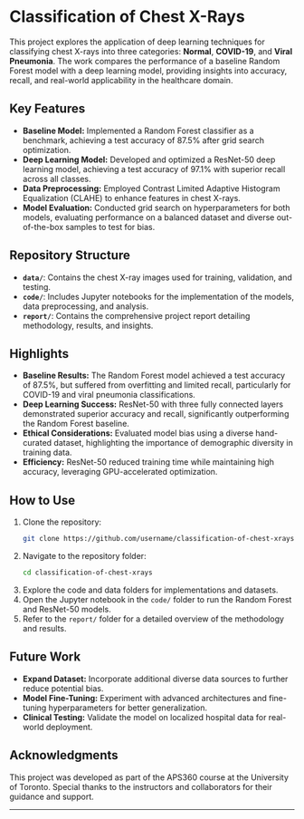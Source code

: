 # Classification of Chest X-Rays

This project explores the application of deep learning techniques for classifying chest X-rays into three categories: **Normal**, **COVID-19**, and **Viral Pneumonia**. The work compares the performance of a baseline Random Forest model with a deep learning model, providing insights into accuracy, recall, and real-world applicability in the healthcare domain.

## Key Features

- **Baseline Model:** Implemented a Random Forest classifier as a benchmark, achieving a test accuracy of 87.5% after grid search optimization.
- **Deep Learning Model:** Developed and optimized a ResNet-50 deep learning model, achieving a test accuracy of 97.1% with superior recall across all classes.
- **Data Preprocessing:** Employed Contrast Limited Adaptive Histogram Equalization (CLAHE) to enhance features in chest X-rays.
- **Model Evaluation:** Conducted grid search on hyperparameters for both models, evaluating performance on a balanced dataset and diverse out-of-the-box samples to test for bias.

## Repository Structure

- **`data/`**: Contains the chest X-ray images used for training, validation, and testing.
- **`code/`**: Includes Jupyter notebooks for the implementation of the models, data preprocessing, and analysis.
- **`report/`**: Contains the comprehensive project report detailing methodology, results, and insights.

## Highlights

- **Baseline Results:** The Random Forest model achieved a test accuracy of 87.5%, but suffered from overfitting and limited recall, particularly for COVID-19 and viral pneumonia classifications.
- **Deep Learning Success:** ResNet-50 with three fully connected layers demonstrated superior accuracy and recall, significantly outperforming the Random Forest baseline.
- **Ethical Considerations:** Evaluated model bias using a diverse hand-curated dataset, highlighting the importance of demographic diversity in training data.
- **Efficiency:** ResNet-50 reduced training time while maintaining high accuracy, leveraging GPU-accelerated optimization.

## How to Use

1. Clone the repository:  
   ```bash
   git clone https://github.com/username/classification-of-chest-xrays.git
   ```
2. Navigate to the repository folder:
   ```bash
   cd classification-of-chest-xrays
   ```
3. Explore the code and data folders for implementations and datasets.
4. Open the Jupyter notebook in the `code/` folder to run the Random Forest and ResNet-50 models.
5. Refer to the `report/` folder for a detailed overview of the methodology and results.

## Future Work

- **Expand Dataset:** Incorporate additional diverse data sources to further reduce potential bias.
- **Model Fine-Tuning:** Experiment with advanced architectures and fine-tuning hyperparameters for better generalization.
- **Clinical Testing:** Validate the model on localized hospital data for real-world deployment.

## Acknowledgments

This project was developed as part of the APS360 course at the University of Toronto. Special thanks to the instructors and collaborators for their guidance and support.

---
